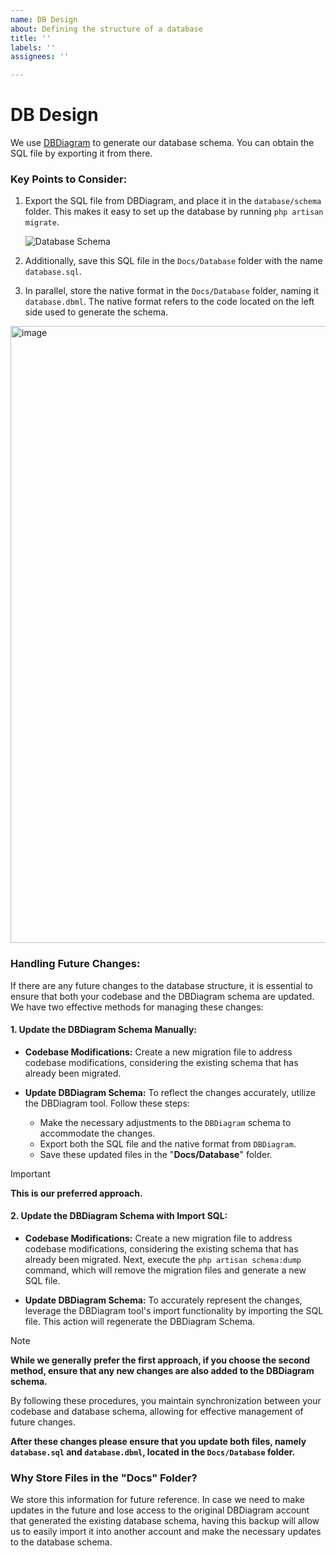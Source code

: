 ```yaml
---
name: DB Design
about: Defining the structure of a database
title: ''
labels: ''
assignees: ''

---
```


# DB Design
We use [DBDiagram](https://dbdiagram.io/home) to generate our database schema. You can obtain the SQL file by exporting it from there.

### Key Points to Consider:

1. Export the SQL file from DBDiagram, and place it in the `database/schema` folder. This makes it easy to set up the database by running `php artisan migrate`.

   ![Database Schema](https://github.com/7span/patidar-melap/assets/19200178/fd6dab12-cfe9-486c-b635-1790c378f192)

2. Additionally, save this SQL file in the `Docs/Database` folder with the name `database.sql`.

3. In parallel, store the native format in the `Docs/Database` folder, naming it `database.dbml`. The native format refers to the code located on the left side used to generate the schema.
<img width="987" alt="image" src="https://github.com/7span/laravel-boilerplate/assets/19200178/bafb9978-b727-43dd-8a42-86ea5b8f16c0">


### Handling Future Changes:

If there are any future changes to the database structure, it is essential to ensure that both your codebase and the DBDiagram schema are updated. We have two effective methods for managing these changes:

#### 1. Update the DBDiagram Schema Manually:

-  **Codebase Modifications:** Create a new migration file to address codebase modifications, considering the existing schema that has already been migrated.

- **Update DBDiagram Schema:** To reflect the changes accurately, utilize the DBDiagram tool. Follow these steps:

     - Make the necessary adjustments to the `DBDiagram` schema to accommodate the changes.
     - Export both the SQL file and the native format from `DBDiagram`.
     - Save these updated files in the "**Docs/Database**" folder.
     
> [!IMPORTANT]
> **This is our preferred approach.**

#### 2. Update the DBDiagram Schema with Import SQL:

-  **Codebase Modifications:** Create a new migration file to address codebase modifications, considering the existing schema that has already been migrated. Next, execute the `php artisan schema:dump` command, which will remove the migration files and generate a new SQL file.

- **Update DBDiagram Schema:** To accurately represent the changes, leverage the DBDiagram tool's import functionality by importing the SQL file. This action will regenerate the DBDiagram Schema.

> [!NOTE]
> **While we generally prefer the first approach, if you choose the second method, ensure that any new changes are also added to the DBDiagram schema.**

By following these procedures, you maintain synchronization between your codebase and database schema, allowing for effective management of future changes.

**After these changes please ensure that you update both files, namely `database.sql` and `database.dbml`, located in the `Docs/Database` folder.**

### Why Store Files in the "Docs" Folder?

We store this information for future reference. In case we need to make updates in the future and lose access to the original DBDiagram account that generated the existing database schema, having this backup will allow us to easily import it into another account and make the necessary updates to the database schema.
